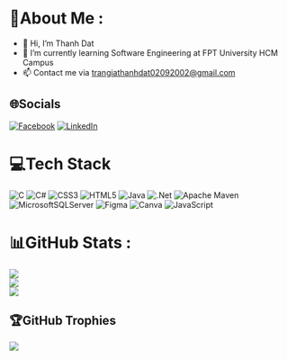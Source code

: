 # 💫About Me :

* 👋 Hi, I’m Thanh Dat
* 🌱 I’m currently learning Software Engineering at FPT University HCM Campus
* 📫 Contact me via trangiathanhdat02092002@gmail.com

## 🌐Socials
[![Facebook](https://img.shields.io/badge/Facebook-%231877F2.svg?logo=Facebook&logoColor=white)](https://facebook.com/https://www.facebook.com/dattran0209) [![LinkedIn](https://img.shields.io/badge/LinkedIn-%230077B5.svg?logo=linkedin&logoColor=white)](https://linkedin.com/in/https://www.linkedin.com/in/dattgt2902/) 

# 💻Tech Stack
![C](https://img.shields.io/badge/c-%2300599C.svg?style=flat-square&logo=c&logoColor=white) ![C#](https://img.shields.io/badge/c%23-%23239120.svg?style=flat-square&logo=c-sharp&logoColor=white) ![CSS3](https://img.shields.io/badge/css3-%231572B6.svg?style=flat-square&logo=css3&logoColor=white) ![HTML5](https://img.shields.io/badge/html5-%23E34F26.svg?style=flat-square&logo=html5&logoColor=white) ![Java](https://img.shields.io/badge/java-%23ED8B00.svg?style=flat-square&logo=java&logoColor=white) ![.Net](https://img.shields.io/badge/.NET-5C2D91?style=flat-square&logo=.net&logoColor=white) ![Apache Maven](https://img.shields.io/badge/Apache%20Maven-C71A36?style=flat-square&logo=Apache%20Maven&logoColor=white) ![MicrosoftSQLServer](https://img.shields.io/badge/Microsoft%20SQL%20Sever-CC2927?style=flat-square&logo=microsoft%20sql%20server&logoColor=white) 	![Figma](https://img.shields.io/badge/figma-%23F24E1E.svg?style=flat-square&logo=figma&logoColor=white) ![Canva](https://img.shields.io/badge/Canva-%2300C4CC.svg?style=flat-square&logo=Canva&logoColor=white) ![JavaScript](https://img.shields.io/badge/javascript-%23323330.svg?style=flat-square&logo=javascript&logoColor=%23F7DF1E)
# 📊GitHub Stats :
![](https://github-readme-stats.vercel.app/api?username=dattgt&theme=dracula&hide_border=false&include_all_commits=false&count_private=false)<br/>
![](https://github-readme-streak-stats.herokuapp.com/?user=dattgt&theme=dracula&hide_border=false)<br/>
![](https://github-readme-stats.vercel.app/api/top-langs/?username=dattgt&theme=dracula&hide_border=false&include_all_commits=false&count_private=false&layout=compact)

## 🏆GitHub Trophies
![](https://github-trophies.vercel.app/?username=dattgt&theme=radical&no-frame=false&no-bg=false&margin-w=4)
